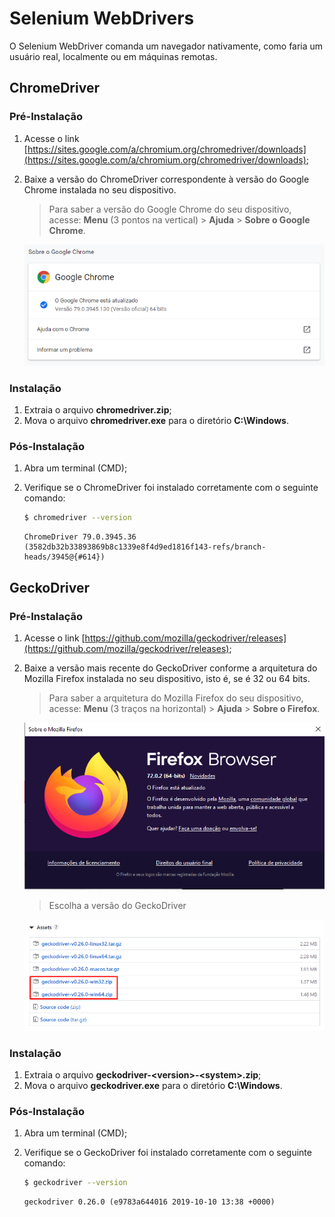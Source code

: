 # Selenium WebDrivers

O Selenium WebDriver comanda um navegador nativamente, como faria um usuário real, localmente ou em máquinas remotas.

## ChromeDriver

### Pré-Instalação

1. Acesse o link [https://sites.google.com/a/chromium.org/chromedriver/downloads](https://sites.google.com/a/chromium.org/chromedriver/downloads);
2. Baixe a versão do ChromeDriver correspondente à versão do Google Chrome instalada no seu dispositivo.

    > Para saber a versão do Google Chrome do seu dispositivo, acesse: __Menu__ (3 pontos na vertical) > __Ajuda__ > __Sobre o Google Chrome__.

    ![Sobre o Chrome](./images/chrome.png)

### Instalação

1. Extraia o arquivo __chromedriver.zip__;
2. Mova o arquivo __chromedriver.exe__ para o diretório __C:\Windows__.

### Pós-Instalação

1. Abra um terminal (CMD);
2. Verifique se o ChromeDriver foi instalado corretamente com o seguinte comando:

    ```bash
    $ chromedriver --version
    ```

    ```text
    ChromeDriver 79.0.3945.36 (3582db32b33893869b8c1339e8f4d9ed1816f143-refs/branch-heads/3945@{#614})
    ```

## GeckoDriver

### Pré-Instalação

1. Acesse o link [https://github.com/mozilla/geckodriver/releases](https://github.com/mozilla/geckodriver/releases);
2. Baixe a versão mais recente do GeckoDriver conforme a arquitetura do Mozilla Firefox instalada no seu dispositivo, isto é, se é 32 ou 64 bits.

    > Para saber a arquitetura do Mozilla Firefox do seu dispositivo, acesse: __Menu__ (3 traços na horizontal) > __Ajuda__ > __Sobre o Firefox__.

    ![Sobre o Firefox](./images/firefox.png)

    > Escolha a versão do GeckoDriver

    ![Versão GeckoDriver](./images/geckodriver.png)

### Instalação

1. Extraia o arquivo __geckodriver-\<version\>-\<system\>.zip__;
2. Mova o arquivo __geckodriver.exe__ para o diretório __C:\Windows__.

### Pós-Instalação

1. Abra um terminal (CMD);
2. Verifique se o GeckoDriver foi instalado corretamente com o seguinte comando:

    ```bash
    $ geckodriver --version
    ```

    ```text
    geckodriver 0.26.0 (e9783a644016 2019-10-10 13:38 +0000)
    ```